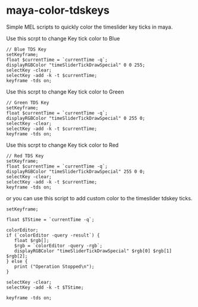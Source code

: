 # maya-color-tdskeys
Simple MEL scripts to quickly color the timeslider key ticks in maya. 

Use this scrpt to change Key tick color to Blue
```
// Blue TDS Key
setKeyframe;
float $currentTime = `currentTime -q`;
displayRGBColor "timeSliderTickDrawSpecial" 0 0 255;   
selectKey -clear;
selectKey -add -k -t $currentTime;
keyframe -tds on;
```
Use this scrpt to change Key tick color to Green
```
// Green TDS Key
setKeyframe;
float $currentTime = `currentTime -q`;
displayRGBColor "timeSliderTickDrawSpecial" 0 255 0;   
selectKey -clear;
selectKey -add -k -t $currentTime;
keyframe -tds on;
```
Use this scrpt to change Key tick color to Red
```
// Red TDS Key
setKeyframe;
float $currentTime = `currentTime -q`;
displayRGBColor "timeSliderTickDrawSpecial" 255 0 0;   
selectKey -clear;
selectKey -add -k -t $currentTime;
keyframe -tds on;
```
or you can use this script to add custom color to the timeslider tdskey ticks.

```
setKeyframe;

float $TStime = `currentTime -q`;

colorEditor;
if (`colorEditor -query -result`) {
   float $rgb[];
   $rgb = `colorEditor -query -rgb`;
   displayRGBColor "timeSliderTickDrawSpecial" $rgb[0] $rgb[1] $rgb[2];
} else {
   print ("Operation Stopped\n");
}
   
selectKey -clear;
selectKey -add -k -t $TStime;

keyframe -tds on;
```
